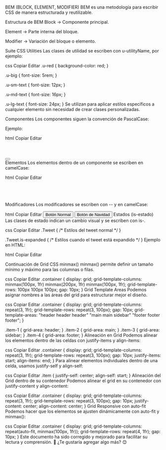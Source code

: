 BEM (BLOCK, ELEMENT, MODIFIER)
BEM es una metodología para escribir CSS de manera estructurada y reutilizable.

Estructura de BEM
Block → Componente principal.

Element → Parte interna del bloque.

Modifier → Variación del bloque o elemento.

Suite CSS
Utilities
Las clases de utilidad se escriben con u-utilityName, por ejemplo:

css
Copiar
Editar
.u-red {
    background-color: red;
}

.u-big {
    font-size: 5rem;
}

.u-sm-text {
    font-size: 12px;
}

.u-md-text {
    font-size: 16px;
}

.u-lg-text {
    font-size: 24px;
}
Se utilizan para aplicar estilos específicos a cualquier elemento sin necesidad de crear clases personalizadas.

Componentes
Los componentes siguen la convención de PascalCase:

Ejemplo:

html
Copiar
Editar
<header class="Header"></header>
<button class="MiBoton"></button>
<section class="SeccionHero"></section>
Elementos
Los elementos dentro de un componente se escriben en camelCase:

html
Copiar
Editar
<article class="Tweet">
    <header class="Tweet-header">
        <img class="Tweet-img" src="" alt="">
    </header>
    <div class="Tweet-body"></div>
</article>
Modificadores
Los modificadores se escriben con -- y en camelCase:

html
Copiar
Editar
<button class="Button">Botón Normal</button>
<button class="Button Button--navidad">Botón de Navidad</button>
Estados (is-estado)
Las clases de estado indican un cambio visual y se escriben con is-.

css
Copiar
Editar
.Tweet {
    /* Estilos del tweet normal */
}

.Tweet.is-expanded {
    /* Estilos cuando el tweet está expandido */
}
Ejemplo en HTML:

html
Copiar
Editar
<article class="Tweet is-expanded"></article>
Continuación de Grid CSS
minmax()
minmax() permite definir un tamaño mínimo y máximo para las columnas o filas.

css
Copiar
Editar
.container {
    display: grid;
    grid-template-columns: minmax(100px, 1fr) minmax(200px, 1fr) minmax(100px, 1fr);
    grid-template-rows: 100px 100px 100px;
    gap: 10px;
}
Grid Template Areas
Podemos asignar nombres a las áreas del grid para estructurar mejor el diseño.

css
Copiar
Editar
.container {
    display: grid;
    grid-template-columns: repeat(3, 1fr);
    grid-template-rows: repeat(3, 100px);
    gap: 10px;
    grid-template-areas: 
        "header header header"
        "main main sidebar"
        "footer footer footer";
}

.item-1 { grid-area: header; }
.item-2 { grid-area: main; }
.item-3 { grid-area: sidebar; }
.item-4 { grid-area: footer; }
Alineación en Grid
Podemos alinear los elementos dentro de las celdas con justify-items y align-items:

css
Copiar
Editar
.container {
    display: grid;
    grid-template-columns: repeat(3, 1fr);
    grid-template-rows: repeat(3, 100px);
    gap: 10px;
    justify-items: start;
    align-items: end;
}
Para alinear elementos individuales dentro de una celda, usamos justify-self y align-self:

css
Copiar
Editar
.item {
    justify-self: center;
    align-self: start;
}
Alineación del Grid dentro de su contenedor
Podemos alinear el grid en su contenedor con justify-content y align-content:

css
Copiar
Editar
.container {
    display: grid;
    grid-template-columns: repeat(3, 1fr);
    grid-template-rows: repeat(3, 100px);
    gap: 10px;
    justify-content: center;
    align-content: center;
}
Grid Responsive con auto-fit
Podemos hacer que los elementos se ajusten dinámicamente con auto-fit y minmax():

css
Copiar
Editar
.container {
    display: grid;
    grid-template-columns: repeat(auto-fit, minmax(100px, 1fr));
    grid-template-rows: repeat(4, 1fr);
    gap: 10px;
}
Este documento ha sido corregido y mejorado para facilitar su lectura y comprensión. 🚀 ¿Te gustaría agregar algo más? 😊









